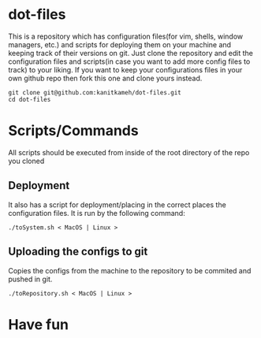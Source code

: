 # dot-files
This is a repository which has configuration files(for vim, shells, window managers, etc.) and scripts for deploying them on your machine and keeping track of their versions on git.
Just clone the repository and edit the configuration files and scripts(in case you want to add more config files to track) to your liking.
If you want to keep your configurations files in your own github repo then fork this one and clone yours instead.
```
git clone git@github.com:kanitkameh/dot-files.git
cd dot-files
```
# Scripts/Commands
All scripts should be executed from inside of the root directory of the repo you cloned
## Deployment
It also has a script for deployment/placing in the correct places the configuration files.
It is run by the following command:
```
./toSystem.sh < MacOS | Linux >
```
## Uploading the configs to git
Copies the configs from the machine to the repository to be commited and pushed in git. 
```
./toRepository.sh < MacOS | Linux > 
```
# Have fun
